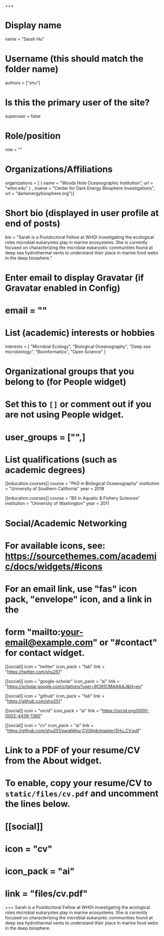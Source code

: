 +++
# Display name
name = "Sarah Hu"

# Username (this should match the folder name)
authors = ["shu"]

# Is this the primary user of the site?
superuser = false

# Role/position
role = ""

# Organizations/Affiliations
organizations = [ { name = "Woods Hole Oceanographic Institution", url = "whoi.edu" } , {name = "Center for Dark Energy Biosphere Investigations", url = "darkenergybiosphere.org"}]

# Short bio (displayed in user profile at end of posts)
bio = "Sarah is a Postdoctoral Fellow at WHOI investigating the ecological roles microbial eukaryotes play in marine ecosystems. She is currently focused on characterizing the microbial eukaryotic communities found at deep sea hydrothermal vents to understand their place in marine food webs in the deep biosphere."

# Enter email to display Gravatar (if Gravatar enabled in Config)
# email = ""

# List (academic) interests or hobbies
interests = [
  "Microbial Ecology",
  "Biological Oceanography",
  "Deep sea microbiology",
  "Bioinformatics", "Open Science"
]

# Organizational groups that you belong to (for People widget)
#   Set this to `[]` or comment out if you are not using People widget.
# user_groups = ["",]

# List qualifications (such as academic degrees)
[[education.courses]]
  course = "PhD in Biological Oceanography"
  institution = "University of Southern California"
  year = 2018

[[education.courses]]
  course = "BS in Aquatic & Fishery Sciences"
  institution = "University of Washington"
  year = 2011

# Social/Academic Networking
# For available icons, see: https://sourcethemes.com/academic/docs/widgets/#icons
#   For an email link, use "fas" icon pack, "envelope" icon, and a link in the
#   form "mailto:your-email@example.com" or "#contact" for contact widget.

[[social]]
  icon = "twitter"
  icon_pack = "fab"
  link = "https://twitter.com/shu251"

[[social]]
  icon = "google-scholar"
  icon_pack = "ai"
  link = "https://scholar.google.com/citations?user=9CI91CMAAAAJ&hl=en"

[[social]]
  icon = "github"
  icon_pack = "fab"
  link = "https://github.com/shu251"

[[social]]
  icon = "orcid"
  icon_pack = "ai"
  link = "https://orcid.org/0000-0002-4439-1360"

[[social]]
  icon = "cv"
  icon_pack = "ai"
  link = "https://github.com/shu251/sarahkhu-CV/blob/master/SHu_CV.pdf"


# Link to a PDF of your resume/CV from the About widget.
# To enable, copy your resume/CV to `static/files/cv.pdf` and uncomment the lines below.
# [[social]]
#   icon = "cv"
#   icon_pack = "ai"
#   link = "files/cv.pdf"

+++
Sarah is a Postdoctoral Fellow at WHOI investigating the ecological roles microbial eukaryotes play in marine ecosystems. She is currently focused on characterizing the microbial eukaryotic communities found at deep sea hydrothermal vents to understand their place in marine food webs in the deep biosphere.
